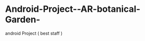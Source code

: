 Android-Project--AR-botanical-Garden-
=====================================

android Project ( best staff )
